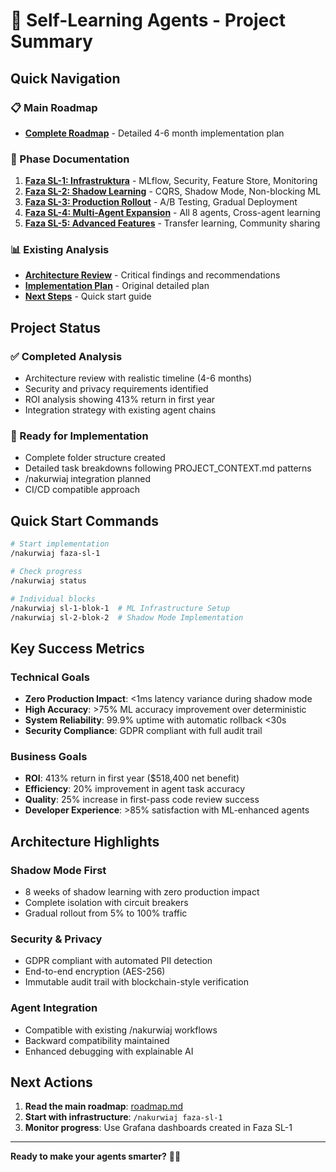 # 🧠 Self-Learning Agents - Project Summary

## Quick Navigation

### 📋 Main Roadmap
- **[Complete Roadmap](./roadmap.md)** - Detailed 4-6 month implementation plan

### 📁 Phase Documentation
1. **[Faza SL-1: Infrastruktura](./faza-sl-infrastruktura/)** - MLflow, Security, Feature Store, Monitoring
2. **[Faza SL-2: Shadow Learning](./faza-sl-shadow/)** - CQRS, Shadow Mode, Non-blocking ML
3. **[Faza SL-3: Production Rollout](./faza-sl-rollout/)** - A/B Testing, Gradual Deployment
4. **[Faza SL-4: Multi-Agent Expansion](./faza-sl-expansion/)** - All 8 agents, Cross-agent learning
5. **[Faza SL-5: Advanced Features](./faza-sl-advanced/)** - Transfer learning, Community sharing

### 📊 Existing Analysis
- **[Architecture Review](./architecture-review.md)** - Critical findings and recommendations
- **[Implementation Plan](./implementation-plan.md)** - Original detailed plan
- **[Next Steps](./next-steps.md)** - Quick start guide

## Project Status

### ✅ Completed Analysis
- Architecture review with realistic timeline (4-6 months)
- Security and privacy requirements identified
- ROI analysis showing 413% return in first year
- Integration strategy with existing agent chains

### 🚧 Ready for Implementation
- Complete folder structure created
- Detailed task breakdowns following PROJECT_CONTEXT.md patterns
- /nakurwiaj integration planned
- CI/CD compatible approach

## Quick Start Commands

```bash
# Start implementation
/nakurwiaj faza-sl-1

# Check progress
/nakurwiaj status

# Individual blocks
/nakurwiaj sl-1-blok-1  # ML Infrastructure Setup
/nakurwiaj sl-2-blok-2  # Shadow Mode Implementation
```

## Key Success Metrics

### Technical Goals
- **Zero Production Impact**: <1ms latency variance during shadow mode
- **High Accuracy**: >75% ML accuracy improvement over deterministic
- **System Reliability**: 99.9% uptime with automatic rollback <30s
- **Security Compliance**: GDPR compliant with full audit trail

### Business Goals
- **ROI**: 413% return in first year ($518,400 net benefit)
- **Efficiency**: 20% improvement in agent task accuracy
- **Quality**: 25% increase in first-pass code review success
- **Developer Experience**: >85% satisfaction with ML-enhanced agents

## Architecture Highlights

### Shadow Mode First
- 8 weeks of shadow learning with zero production impact
- Complete isolation with circuit breakers
- Gradual rollout from 5% to 100% traffic

### Security & Privacy
- GDPR compliant with automated PII detection
- End-to-end encryption (AES-256)
- Immutable audit trail with blockchain-style verification

### Agent Integration
- Compatible with existing /nakurwiaj workflows
- Backward compatibility maintained
- Enhanced debugging with explainable AI

## Next Actions

1. **Read the main roadmap**: [roadmap.md](./roadmap.md)
2. **Start with infrastructure**: `/nakurwiaj faza-sl-1`
3. **Monitor progress**: Use Grafana dashboards created in Faza SL-1

---

**Ready to make your agents smarter?** 🤖✨
